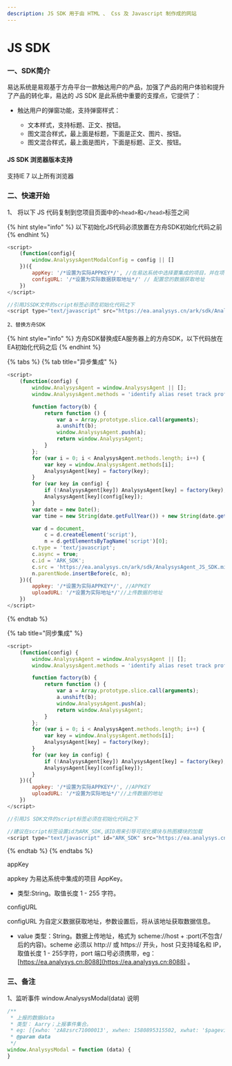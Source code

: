 ```yaml
---
description: JS SDK 用于由 HTML 、 Css 及 Javascript 制作成的网站
---
```


# JS SDK

### 一、SDK简介

易达系统是易观基于方舟平台一款触达用户的产品，加强了产品的用户体验和提升了产品的转化率，易达的 JS SDK 是此系统中重要的支撑点，它提供了：

* 触达用户的弹窗功能，支持弹窗样式：

  * 文本样式，支持标题、正文、按钮。
  * 图文混合样式，最上面是标题，下面是正文、图片、按钮。
  * 图文混合样式，最上面是图片，下面是标题、正文、按钮。

####  JS SDK 浏览器版本支持

支持IE 7 以上所有浏览器

### 二、快速开始

   1、 将以下 JS 代码复制到您项目页面中的`<head>`和`</head>`标签之间

{% hint style="info" %}
以下初始化JS代码必须放置在方舟SDK初始化代码之前
{% endhint %}

```javascript
<script>
    (function(config){
        window.AnalysysAgentModalConfig = config || []
    })({
        appKey: '/*设置为实际APPKEY*/', //在易达系统中选择要集成的项目，并在项目属性中查看AppKey
        configURL: '/*设置为实际数据获取地址*/' // 配置您的数据获取地址
    })
</script>

//引用JSSDK文件的script标签必须在初始化代码之下
<script type="text/javascript" src="https://ea.analysys.cn/ark/sdk/AnalysysAgentEA_JS_SDK.min.js"></script>
```

    2、替换方舟SDK

{% hint style="info" %}
方舟SDK替换成EA服务器上的方舟SDK，以下代码放在EA初始化代码之后
{% endhint %}

{% tabs %}
{% tab title="异步集成" %}
```javascript
<script>
    (function(config) {
        window.AnalysysAgent = window.AnalysysAgent || [];
        window.AnalysysAgent.methods = 'identify alias reset track profileSet profileSetOnce profileIncrement profileAppend profileUnset profileDelete registerSuperProperty registerSuperProperties unRegisterSuperProperty clearSuperProperties getSuperProperty getSuperProperties pageView getDistinctId getPresetProperties'.split(' ');

        function factory(b) {
            return function () {
                var a = Array.prototype.slice.call(arguments);
                a.unshift(b);
                window.AnalysysAgent.push(a);
                return window.AnalysysAgent;
            }
        };
        for (var i = 0; i < AnalysysAgent.methods.length; i++) {
            var key = window.AnalysysAgent.methods[i];
            AnalysysAgent[key] = factory(key);
        }
        for (var key in config) {
            if (!AnalysysAgent[key]) AnalysysAgent[key] = factory(key);
            AnalysysAgent[key](config[key]);
        }
        var date = new Date();
        var time = new String(date.getFullYear()) + new String(date.getMonth() + 1) + new String(date.getDate());

        var d = document,
            c = d.createElement('script'),
            n = d.getElementsByTagName('script')[0];
        c.type = 'text/javascript';
        c.async = true;
        c.id = 'ARK_SDK';
        c.src = 'https://ea.analysys.cn/ark/sdk/AnalysysAgent_JS_SDK.min.js' +'?v=' +time; //JS SDK存放地址
        n.parentNode.insertBefore(c, n);
    })({
        appkey: '/*设置为实际APPKEY*/', //APPKEY
        uploadURL: '/*设置为实际地址*/'//上传数据的地址
    })
</script>
```
{% endtab %}

{% tab title="同步集成" %}
```javascript
<script>
    (function(config) {
        window.AnalysysAgent = window.AnalysysAgent || [];
        window.AnalysysAgent.methods = 'identify alias reset track profileSet profileSetOnce profileIncrement profileAppend profileUnset profileDelete registerSuperProperty registerSuperProperties unRegisterSuperProperty clearSuperProperties getSuperProperty getSuperProperties pageView getDistinctId getPresetProperties'.split(' ');

        function factory(b) {
            return function () {
                var a = Array.prototype.slice.call(arguments);
                a.unshift(b);
                window.AnalysysAgent.push(a);
                return window.AnalysysAgent;
            }
        };
        for (var i = 0; i < AnalysysAgent.methods.length; i++) {
            var key = window.AnalysysAgent.methods[i];
            AnalysysAgent[key] = factory(key);
        }
        for (var key in config) {
            if (!AnalysysAgent[key]) AnalysysAgent[key] = factory(key);
            AnalysysAgent[key](config[key]);
        }
    })({
        appkey: '/*设置为实际APPKEY*/', //APPKEY
        uploadURL: '/*设置为实际地址*/'//上传数据的地址
    })
</script>

//引用JS SDK文件的script标签必须在初始化代码之下

//建议在script标签设置id为ARK_SDK,该ID用来引导可视化模块与热图模块的加载
<script type="text/javascript" id="ARK_SDK" src="https://ea.analysys.cn/ark/sdk/AnalysysAgent_JS_SDK.min.js"></script>


```
{% endtab %}
{% endtabs %}

appKey

appkey 为易达系统中集成的项目 AppKey。

* 类型:String。取值长度 1 - 255 字符。

configURL

configURL 为自定义数据获取地址，参数设置后，将从该地址获取数据信息。

* value 类型：String。数据上传地址，格式为 scheme://host + :port\(不包含/后的内容\)。scheme 必须以 http:// 或 https:// 开头，host 只支持域名和 IP，取值长度 1 - 255字符，port 端口号必须携带，eg：[https://ea.analysys.cn:8088](https://ea.analysys.cn:8088) 。

### 三、备注

1、监听事件 window.AnalysysModal\(data\) 说明

```javascript
/**
 * 上报的数据data
 * 类型： Aarry；上报事件集合。
 * eg: [{xwho: 'zA8zsrc71000013', xwhen: 1580895315502, xwhat: '$pageview', xcontext: {$url: 'https://ea.analysys.cn:8088'} }]
 * @param data
 */
window.AnalysysModal = function (data) {
}
```

### 















